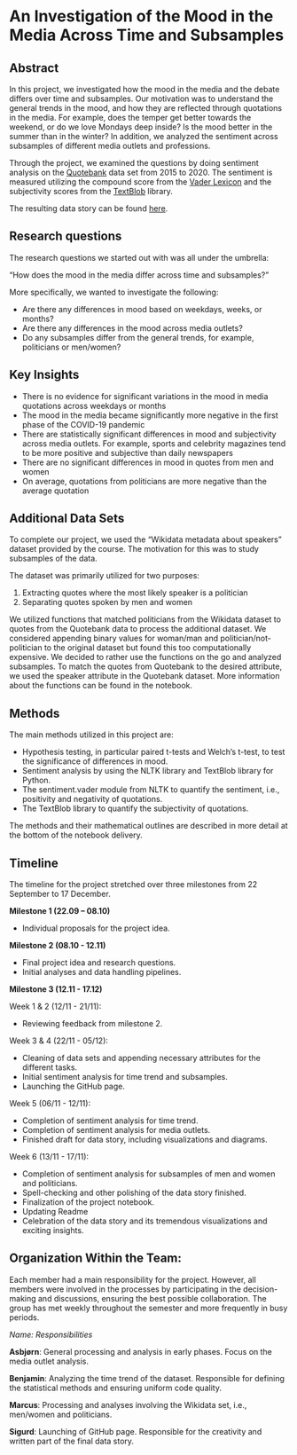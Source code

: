 # An Investigation of the Mood in the Media Across Time and Subsamples

## Abstract

In this project, we investigated how the mood in the media and the debate differs over time and subsamples. Our motivation was to understand the general trends in the mood, and how they are reflected through quotations in the media. For example, does the temper get better towards the weekend, or do we love Mondays deep inside? Is the mood better in the summer than in the winter? In addition, we analyzed the sentiment across subsamples of different media outlets and professions.

Through the project, we examined the questions by doing sentiment analysis on the [Quotebank](https://dlab.epfl.ch/people/west/pub/Vaucher-Spitz-Catasta-West_WSDM-21.pdf) data set from 2015 to 2020. The sentiment is measured utilizing the compound score from the [Vader Lexicon](https://www.nltk.org/_modules/nltk/sentiment/vader.html) and the subjectivity scores from the [TextBlob](https://textblob.readthedocs.io/en/dev/quickstart.html) library.

The resulting data story can be found [here](https://sigurdkampevold.github.io/media_mood/).

## Research questions

The research questions we started out with was all under the umbrella:

“How does the mood in the media differ across time and subsamples?”

More specifically, we wanted to investigate the following:

- Are there any differences in mood based on weekdays, weeks, or months?
- Are there any differences in the mood across media outlets?
- Do any subsamples differ from the general trends, for example, politicians or men/women?

## Key Insights

- There is no evidence for significant variations in the mood in media quotations across weekdays or months
- The mood in the media became significantly more negative in the first phase of the COVID-19 pandemic
- There are statistically significant differences in mood and subjectivity across media outlets. For example, sports and celebrity magazines tend to be more positive and subjective than daily newspapers
- There are no significant differences in mood in quotes from men and women
- On average, quotations from politicians are more negative than the average quotation

## Additional Data Sets

To complete our project, we used the “Wikidata metadata about speakers” dataset provided by the course. The motivation for this was to study subsamples of the data.

The dataset was primarily utilized for two purposes:

1. Extracting quotes where the most likely speaker is a politician
2. Separating quotes spoken by men and women

We utilized functions that matched politicians from the Wikidata dataset to quotes from the Quotebank data to process the additional dataset. We considered appending binary values for woman/man and politician/not-politician to the original dataset but found this too computationally expensive. We decided to rather use the functions on the go and analyzed subsamples. To match the quotes from Quotebank to the desired attribute, we used the speaker attribute in the Quotebank dataset. More information about the functions can be found in the notebook.

## Methods

The main methods utilized in this project are:

- Hypothesis testing, in particular paired t-tests and Welch’s t-test, to test the significance of differences in mood.
- Sentiment analysis by using the NLTK library and TextBlob library for Python.
- The sentiment.vader module from NLTK to quantify the sentiment, i.e., positivity and negativity of quotations.
- The TextBlob library to quantify the subjectivity of quotations.

The methods and their mathematical outlines are described in more detail at the bottom of the notebook delivery.

## Timeline

The timeline for the project stretched over three milestones from 22 September to 17 December.

**Milestone 1 (22.09 – 08.10)**

- Individual proposals for the project idea.

**Milestone 2 (08.10 - 12.11)**

- Final project idea and research questions.
- Initial analyses and data handling pipelines.

**Milestone 3 (12.11 - 17.12)**

Week 1 & 2 (12/11 - 21/11):

- Reviewing feedback from milestone 2.

Week 3 & 4 (22/11 - 05/12):

- Cleaning of data sets and appending necessary attributes for the different tasks.
- Initial sentiment analysis for time trend and subsamples.
- Launching the GitHub page.

Week 5 (06/11 - 12/11):

- Completion of sentiment analysis for time trend.
- Completion of sentiment analysis for media outlets.
- Finished draft for data story, including visualizations and diagrams.

Week 6 (13/11 - 17/11):

- Completion of sentiment analysis for subsamples of men and women and politicians.
- Spell-checking and other polishing of the data story finished.
- Finalization of the project notebook.
- Updating Readme
- Celebration of the data story and its tremendous visualizations and exciting insights.

## Organization Within the Team:

Each member had a main responsibility for the project. However, all members were involved in the processes by participating in the decision-making and discussions, ensuring the best possible collaboration. The group has met weekly throughout the semester and more frequently in busy periods.

_Name: Responsibilities_

**Asbjørn**: General processing and analysis in early phases. Focus on the media outlet analysis.

**Benjamin**: Analyzing the time trend of the dataset. Responsible for defining the statistical methods and ensuring uniform code quality.

**Marcus**: Processing and analyses involving the Wikidata set, i.e., men/women and politicians.

**Sigurd**: Launching of GitHub page. Responsible for the creativity and written part of the final data story.
